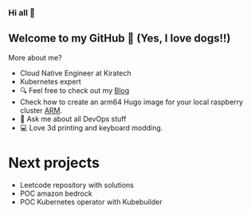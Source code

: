 ### Hi all 👋
## Welcome to my GitHub :dog: (Yes, I love dogs!!) 
More about me? 

- Cloud Native Engineer at Kiratech
- Kubernetes expert
- :mag: Feel free to check out my [Blog](https://blog.alfor.dev/)
- Check how to create an arm64 Hugo image for your local raspberry cluster [ARM](https://github.com/MovieMaker93/hugo-arm-site).
- 💬 Ask me about all DevOps stuff
- :computer: Love 3d printing and keyboard modding.

# Next projects

- Leetcode repository with solutions
- POC amazon bedrock
- POC Kubernetes operator with Kubebuilder
